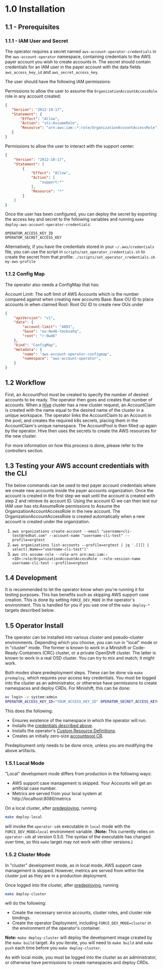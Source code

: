 # 1.0 Installation

## 1.1 - Prerequisites

### 1.1.1 - IAM User and Secret
The operator requires a secret named `aws-account-operator-credentials` in the `aws-account-operator` namespace, containing credentials to the AWS payer account you wish to create accounts in. The secret should contain credentials for an IAM user in the payer account with the data fields `aws_access_key_id` and `aws_secret_access_key`.

The user should have the following IAM permissions:

Permissions to allow the user to assume the `OrganizationAccountAccessRole` role in any account created:

```json
{
   "Version": "2012-10-17",
   "Statement": {
       "Effect": "Allow",
       "Action": "sts:AssumeRole",
       "Resource": "arn:aws:iam::*:role/OrganizationAccountAccessRole"
   }
}

```

Permissions to allow the user to interact with the support center:

```json
{
    "Version": "2012-10-17",
    "Statement": [
        {
            "Effect": "Allow",
            "Action": [
                "support:*"
            ],
            "Resource": "*"
        }
    ]
}

```

Once the user has been configured, you can deploy the secret by exporting the access key and secret to the following variables and running `make deploy-aws-account-operator-credentials`:

```
OPERATOR_ACCESS_KEY_ID
OPERATOR_SECRET_ACCESS_KEY
```

Alternatively, if you have the credentials stored in your `~/.aws/credentials` file, you can use the script in `scripts/set_operator_credentials.sh` to create the secret from that profile: `./scripts/set_operator_credentials.sh my-aws-profile`

### 1.1.2 Config Map

The operator also needs a ConfigMap that has:

Account Limit: The soft limit of AWS Accounts which is the number compared against when creating new accounts
Base: Base OU ID to place accounts in when claimed
Root: Root OU ID to create new OUs under

```json
{
    "apiVersion": "v1",
    "data": {
        "account-limit": "4801",
        "base": "ou-0wd6-tmsbvahq",
        "root": "r-0wd6"
    },
    "kind": "ConfigMap",
    "metadata": {
        "name": "aws-account-operator-configmap",
        "namespace": "aws-account-operator",
    }
}
```

## 1.2 Workflow

First, an AccountPool must be created to specify the number of desired accounts to be ready. The operator then goes and creates that number of accounts.
When a [Hive](https://github.com/openshift/hive) cluster has a new cluster request, an AccountClaim is created with the name equal to the desired name of the cluster in a unique workspace. The operator links the AccountClaim to an Account in the pool, and creates the required k8s secrets, placing them in the AccountClaim's unique namespace. The AccountPool is then filled up again by the operator.  Hive then uses the secrets to create the AWS resources for the new cluster.

For more information on how this process is done, please refer to the controllers section.

## 1.3 Testing your AWS account credentials with the CLI

The below commands can be used to test payer account credentials where we create new accounts inside the payer accounts organization. Once the account is created in the first step we wait until the account is created with step 2 and retrieve its account ID. Using the account ID we can then test our IAM user has sts:AssumeRole permissions to Assume the OrganizationAccountAccessRole in the new account. The OrganizationAccountAccessRole is created automatically when a new account is created under the organization.

1. `aws organizations create-account --email "username+cli-test@redhat.com" --account-name "username-cli-test" --profile=orgtest`
2. `aws organizations list-accounts --profile=orgtest | jq '.[][] | select(.Name=="username-cli-test")'`
3. `aws sts assume-role --role-arn arn:aws:iam::<ID>:role/OrganizationAccountAccessRole --role-session-name username-cli-test --profile=orgtest`

## 1.4 Development

It is recommended to let the operator know when you're running it for testing purposes.
This has benefits such as skipping AWS support case creation.
This is done by setting `FORCE_DEV_MODE` in the operator's environment.
This is handled for you if you use one of the `make deploy-*` targets described below.

## 1.5 Operator Install

The operator can be installed into various cluster and pseudo-cluster environments. Depending which you choose, you can run in "local" mode or in "cluster" mode. The former is known to work in a Minishift or Code-Ready-Containers (CRC) cluster, or a private OpenShift cluster. The latter is known to work in a real OSD cluster. You can try to mix and match; it might work.

Both modes share predeployment steps. These can be done via `make predeploy`, which requires your access key credentials. You must be logged into the cluster as an administrator, or otherwise have permissions to create namespaces and deploy CRDs. For Minishift, this can be done:

```sh
oc login -u system:admin
OPERATOR_ACCESS_KEY_ID="YOUR_ACCESS_KEY_ID" OPERATOR_SECRET_ACCESS_KEY="YOUR_SECRET_ACCESS_KEY" make predeploy
```

This does the following:
- Ensures existence of the namespace in which the operator will run.
- Installs the [credentials described above](#12-requirements).
- Installs the operator's [Custom Resource Definitions](deploy/crds).
- Creates an initially zero-size [accountpool CR](hack/files/aws.managed.openshift.io_v1alpha1_zero_size_accountpool.yaml).

Predeployment only needs to be done once, unless you are modifying the above artifacts.

### 1.5.1 Local Mode

"Local" development mode differs from production in the following ways:
- AWS support case management is skipped. Your Accounts will get an artificial case number.
- Metrics are served from your local system at http://localhost:8080/metrics

On a local cluster, after [predeploying](#151-operator-install), running

```sh
make deploy-local
```

will invoke the `operator-sdk` executable in `local` mode with the `FORCE_DEV_MODE=local` environment variable.
(**Note:** This currently relies on `operator-sdk` at version 0.5.0. The syntax of the executable has changed over time, so this `make` target may not work with other versions.)

### 1.5.2 Cluster Mode

In "cluster" development mode, as in local mode, AWS support case management is skipped.
However, metrics are served from within the cluster just as they are in a production deployment.

Once logged into the cluster, after [predeploying](#151-operator-install), running

```sh
make deploy-cluster
```

will do the following:
- Create the necessary service accounts, cluster roles, and cluster role bindings.
- Create the operator Deployment, including `FORCE_DEV_MODE=cluster` in the environment of the operator's container.

**Note:** `make deploy-cluster` will deploy the development image created by the `make build` target. As you iterate, you will need to `make build` and `make push` each time before you `make deploy-cluster`.

As with local mode, you must be logged into the cluster as an administrator, or otherwise have permissions to create namespaces and deploy CRDs.
